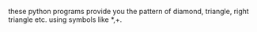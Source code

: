 these python programs provide you the pattern of diamond, triangle, right triangle etc. using symbols like *,+.
